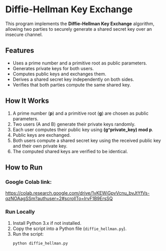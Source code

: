# Diffie-Hellman Key Exchange  

This program implements the **Diffie-Hellman Key Exchange** algorithm, allowing two parties to securely generate a shared secret key over an insecure channel.  

## Features  
- Uses a prime number and a primitive root as public parameters.  
- Generates private keys for both users.  
- Computes public keys and exchanges them.  
- Derives a shared secret key independently on both sides.  
- Verifies that both parties compute the same shared key.  

## How It Works  
1. A prime number (**p**) and a primitive root (**g**) are chosen as public parameters.  
2. Two users (A and B) generate their private keys randomly.  
3. Each user computes their public key using **(g^private_key) mod p**.  
4. Public keys are exchanged.  
5. Both users compute a shared secret key using the received public key and their own private key.  
6. The computed shared keys are verified to be identical.  

## How to Run  
### Google Colab link: 
https://colab.research.google.com/drive/1vKEWiGpvVcnu_bvJtYfVs-qzNOAagSSm?authuser=2#scrollTo=IrvF1B9ErsSQ
### Run Locally  
1. Install Python 3.x if not installed.  
2. Copy the script into a Python file (`diffie_hellman.py`).  
3. Run the script:  
   ```bash
   python diffie_hellman.py
